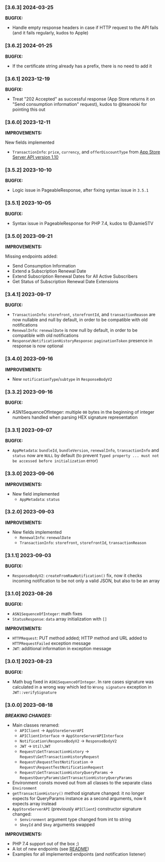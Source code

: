 ### [3.6.3] 2024-03-25

**BUGFIX:**

- Handle empty response headers in case if HTTP request to the API fails (and it fails regularly, kudos to Apple)

### [3.6.2] 2024-01-25

**BUGFIX:**

- If the certificate string already has a prefix, there is no need to add it

### [3.6.1] 2023-12-19

**BUGFIX:**

- Treat "202 Accepted" as successful response (App Store returns it on "Send consumption information" request), kudos to @teanooki for pointing this out

### [3.6.0] 2023-12-11

**IMPROVEMENTS:**

New fields implemented
- `TransactionInfo`: `price`, `currency`, and `offerDiscountType` from [App Store Server API version 1.10](https://developer.apple.com/documentation/appstoreserverapi/app_store_server_api_changelog#4307459)

### [3.5.2] 2023-10-10

**BUGFIX:**

- Logic issue in PageableResponse, after fixing syntax issue in `3.5.1`

### [3.5.1] 2023-10-05

**BUGFIX:**

- Syntax issue in PageableResponse for PHP 7.4, kudos to @JamieSTV

### [3.5.0] 2023-09-21

**IMPROVEMENTS:**

Missing endpoints added:
- Send Consumption Information
- Extend a Subscription Renewal Date
- Extend Subscription Renewal Dates for All Active Subscribers
- Get Status of Subscription Renewal Date Extensions

### [3.4.1] 2023-09-17

**BUGFIX:**

- `TransactionInfo`: `storefront`, `storefrontId`, and `transactionReason` are now nullable and null by default, in order to be compatible with old notifications
- `RenewalInfo`: `renewalDate` is now null by default, in order to be compatible with old notifications
- `Response\NotificationHistoryResponse`: `paginationToken` presence in response is now optional

### [3.4.0] 2023-09-16

**IMPROVEMENTS:**

- New `notificationType`/`subtype` in `ResponseBodyV2`

### [3.3.2] 2023-09-16

**BUGFIX:**

- ASN1SequenceOfInteger: multiple `00` bytes in the beginning of integer numbers handled when parsing HEX signature representation

### [3.3.1] 2023-09-07

**BUGFIX:**

- `AppMetadata`: `bundleId`, `bundleVersion`, `renewalInfo`, `transactionInfo` and `status` now are `NULL` by default (to prevent `Typed property ... must not be accessed before initialization` error)

### [3.3.0] 2023-09-06

**IMPROVEMENTS:**

- New field implemented
  - `AppMetadata`: `status`

### [3.2.0] 2023-09-03

**IMPROVEMENTS:**

- New fields implemented
  - `RenewalInfo`: `renewalDate`
  - `TransactionInfo`: `storefront`, `storefrontId`, `transactionReason`

### [3.1.1] 2023-09-03

**BUGFIX:**

- `ResponseBodyV2`: `createFromRawNotification()` fix, now it checks incoming notification to be not only a valid JSON, but also to be an array

### [3.1.0] 2023-08-26

**BUGFIX:**
 
- `ASN1SequenceOfInteger`: math fixes
- `StatusResponse`: `data` array initialization with `[]`

**IMPROVEMENTS:**

- `HTTPRequest`: PUT method added; HTTP method and URL added to `HTTPRequestFailed` exception message
- `JWT`: additional information in exception message

### [3.0.1] 2023-08-23

**BUGFIX:**

- Math bug fixed in `ASN1SequenceOfInteger`. In rare cases signature was calculated in a wrong way which led to `Wrong signature` exception in `JWT::verifySignature`

### [3.0.0] 2023-08-18

***BREAKING CHANGES:***

- Main classes renamed:
  - `APIClient` -> `AppStoreServerAPI`
  - `APIClientInterface` -> `AppStoreServerAPIInterface`
  - `Notification\ResponseBodyV2` -> `ResponseBodyV2`
  - `JWT` -> `Util\JWT`
  - `Request\GetTransactionHistory` -> `Request\GetTransactionHistoryRequest`
  - `Request\RequestTestNotification` -> `Request\RequestTestNotificationRequest`
  - `Request\GetTransactionHistoryQueryParams` -> `RequestQueryParams\GetTransactionHistoryQueryParams`
- Environment consts moved out from all classes to the separate class `Environment`
- `getTransactionHistory()` method signature changed: it no longer expects for QueryParams instance as a second arguments, now it expects array instead
- `AppStoreServerAPI` (previously `APIClient`) constructor signature changed:
  - `$environment` argument type changed from int to string
  - `$keyId` and `$key` arguments swapped

**IMPROVEMENTS:**

- PHP 7.4 support out of the box ;)
- A lot of new endpoints (see [README](https://github.com/readdle/app-store-server-api/blob/master/README.md))
- Examples for all implemented endpoints (and notification listener)

